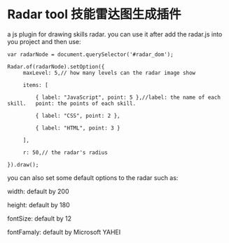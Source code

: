 # Radar tool 技能雷达图生成插件

a js plugin for drawing skills radar.
you can use it after add the radar.js into you project and then use:

```
var radarNode = document.querySelector('#radar_dom');

Radar.of(radarNode).setOption({
     maxLevel: 5,// how many levels can the radar image show

     items: [

         { label: "JavaScript", point: 5 },//label: the name of each skill.   point: the points of each skill.

         { label: "CSS", point: 2 },

         { label: "HTML", point: 3 }

     ],

     r: 50,// the radar's radius

}).draw();

```
you can also set some default options to the radar such as:


width: default by 200


height: default by 180 


fontSize: default by 12 


fontFamaly: default by Microsoft YAHEI
